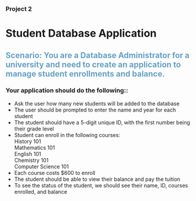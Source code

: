 ### Project 2
# Student Database Application
<h2 style="color: #67a1c4">Scenario: You are a Database Administrator for a university and need to
create an application to manage student enrollments and balance.</h2>

### Your application should do the following::
<ul>
<li>
Ask the user how many new students will be added to the database
</li>
<li>
The user should be prompted to enter the name and year for each student
</li>
<li>
The student should have a 5-digit unique ID, with the first number being their grade level
</li>
<li>
Student can enroll in the following courses:
</li>
History 101<br>
Mathematics 101<br>
English 101<br>
Chemistry 101<br>
Computer Science 101<br>
<li>
Each course costs $600 to enroll
</li>
<li>
The student should be able to view their balance and pay the tuition
</li>
<li>
To see the status of the student, we should see their name, ID, courses enrolled, and balance
</li>
</ul>